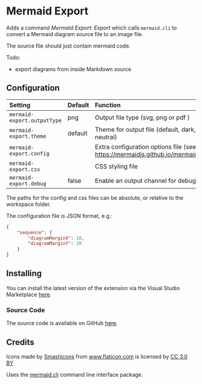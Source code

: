 # Mermaid Export

Adds a command *Mermaid Export: Export* which calls `mermaid.cli` to convert a Mermaid diagram source file to an image file.

The source file should just contain mermaid code.

Todo:

- export diagrams from inside Markdown source

## Configuration

| Setting                     | Default | Function                                                                           |
|:----------------------------|:--------|:-----------------------------------------------------------------------------------|
| `mermaid-export.outputType` | png     | Output file type (svg, png or pdf )                                                |
| `mermaid-export.theme`      | default | Theme for output file (default, dark, forest or neutral)                           |
| `mermaid-export.config`     |         | Extra configuration options file (see https://mermaidjs.github.io/mermaidAPI.html) |
| `mermaid-export.css`        |         | CSS styling file                                                                   |
| `mermaid-export.debug`      | false   | Enable an output channel for debugging                                             |

The paths for the config and css files can be absolute, or relative to the workspace folder.

The configuration file is JSON format, e.g.:

```json
{
    "sequence": {
        "diagramMarginX": 10,
        "diagramMarginY": 20
    }
}
```

## Installing

You can install the latest version of the extension via the Visual Studio Marketplace [here](https://marketplace.visualstudio.com/items?itemName=Gruntfuggly.mermaid-export).

### Source Code

The source code is available on GitHub [here](https://github.com/Gruntfuggly/mermaid-export).

## Credits

Icons made by <a href="https://www.flaticon.com/authors/smashicons" title="Smashicons">Smashicons</a> from <a href="https://www.flaticon.com/" title="Flaticon">www.flaticon.com</a> is licensed by <a href="http://creativecommons.org/licenses/by/3.0/" title="Creative Commons BY 3.0" target="_blank">CC 3.0 BY</a>

Uses the [mermaid.cli](https://github.com/mermaidjs/mermaid.cli) command line interface package.
